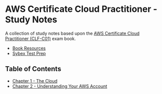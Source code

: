 # AWS Certificate Cloud Practitioner - Study Notes

A collection of study notes based upon the [AWS Certificate Cloud Practitioner (CLF-C01)](https://www.wiley.com/en-gb/AWS+Certified+Cloud+Practitioner+Study+Guide:+CLF+C01+Exam-p-9781119490708) exam book.

- [Book Resources](https://awsccp.github.io/)
- [Sybex Test Prep](www.wiley.com/go/sybextestprep)

## Table of Contents

* [Chapter 1 - The Cloud](./chapter-1)
* [Chapter 2 - Understanding Your AWS Account](./chapter-2)
